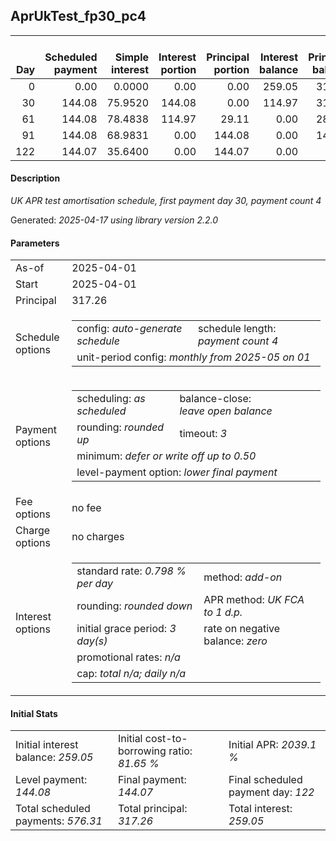 <h2>AprUkTest_fp30_pc4</h2>
<table>
    <thead style="vertical-align: bottom;">
        <th style="text-align: right;">Day</th>
        <th style="text-align: right;">Scheduled payment</th>
        <th style="text-align: right;">Simple interest</th>
        <th style="text-align: right;">Interest portion</th>
        <th style="text-align: right;">Principal portion</th>
        <th style="text-align: right;">Interest balance</th>
        <th style="text-align: right;">Principal balance</th>
        <th style="text-align: right;">Total simple interest</th>
        <th style="text-align: right;">Total interest</th>
        <th style="text-align: right;">Total principal</th>
    </thead>
    <tr style="text-align: right;">
        <td class="ci00">0</td>
        <td class="ci01" style="white-space: nowrap;">0.00</td>
        <td class="ci02">0.0000</td>
        <td class="ci03">0.00</td>
        <td class="ci04">0.00</td>
        <td class="ci05">259.05</td>
        <td class="ci06">317.26</td>
        <td class="ci07">0.0000</td>
        <td class="ci08">0.00</td>
        <td class="ci09">0.00</td>
    </tr>
    <tr style="text-align: right;">
        <td class="ci00">30</td>
        <td class="ci01" style="white-space: nowrap;">144.08</td>
        <td class="ci02">75.9520</td>
        <td class="ci03">144.08</td>
        <td class="ci04">0.00</td>
        <td class="ci05">114.97</td>
        <td class="ci06">317.26</td>
        <td class="ci07">75.9520</td>
        <td class="ci08">144.08</td>
        <td class="ci09">0.00</td>
    </tr>
    <tr style="text-align: right;">
        <td class="ci00">61</td>
        <td class="ci01" style="white-space: nowrap;">144.08</td>
        <td class="ci02">78.4838</td>
        <td class="ci03">114.97</td>
        <td class="ci04">29.11</td>
        <td class="ci05">0.00</td>
        <td class="ci06">288.15</td>
        <td class="ci07">154.4358</td>
        <td class="ci08">259.05</td>
        <td class="ci09">29.11</td>
    </tr>
    <tr style="text-align: right;">
        <td class="ci00">91</td>
        <td class="ci01" style="white-space: nowrap;">144.08</td>
        <td class="ci02">68.9831</td>
        <td class="ci03">0.00</td>
        <td class="ci04">144.08</td>
        <td class="ci05">0.00</td>
        <td class="ci06">144.07</td>
        <td class="ci07">223.4189</td>
        <td class="ci08">259.05</td>
        <td class="ci09">173.19</td>
    </tr>
    <tr style="text-align: right;">
        <td class="ci00">122</td>
        <td class="ci01" style="white-space: nowrap;">144.07</td>
        <td class="ci02">35.6400</td>
        <td class="ci03">0.00</td>
        <td class="ci04">144.07</td>
        <td class="ci05">0.00</td>
        <td class="ci06">0.00</td>
        <td class="ci07">259.0590</td>
        <td class="ci08">259.05</td>
        <td class="ci09">317.26</td>
    </tr>
</table>
<h4>Description</h4>
<p><i>UK APR test amortisation schedule, first payment day 30, payment count 4</i></p>
<p>Generated: <i>2025-04-17 using library version 2.2.0</i></p>
<h4>Parameters</h4>
<table>
    <tr>
        <td>As-of</td>
        <td>2025-04-01</td>
    </tr>
    <tr>
        <td>Start</td>
        <td>2025-04-01</td>
    </tr>
    <tr>
        <td>Principal</td>
        <td>317.26</td>
    </tr>
    <tr>
        <td>Schedule options</td>
        <td>
            <table>
                <tr>
                    <td>config: <i>auto-generate schedule</i></td>
                    <td>schedule length: <i><i>payment count</i> 4</i></td>
                </tr>
                <tr>
                    <td colspan="2" style="white-space: nowrap;">unit-period config: <i>monthly from 2025-05 on 01</i></td>
                </tr>
            </table>
        </td>
    </tr>
    <tr>
        <td>Payment options</td>
        <td>
            <table>
                <tr>
                    <td>scheduling: <i>as scheduled</i></td>
                    <td>balance-close: <i>leave&nbsp;open&nbsp;balance</i></td>
                </tr>
                <tr>
                    <td>rounding: <i>rounded up</i></td>
                    <td>timeout: <i>3</i></td>
                </tr>
                <tr>
                    <td colspan='2'>minimum: <i>defer&nbsp;or&nbsp;write&nbsp;off&nbsp;up&nbsp;to&nbsp;0.50</i></td>
                </tr>
                <tr>
                    <td colspan='2'>level-payment option: <i>lower&nbsp;final&nbsp;payment</i></td>
                </tr>
            </table>
        </td>
    </tr>
    <tr>
        <td>Fee options</td>
        <td>no fee
        </td>
    </tr>
    <tr>
        <td>Charge options</td>
        <td>no charges
        </td>
    </tr>
    <tr>
        <td>Interest options</td>
        <td>
            <table>
                <tr>
                    <td>standard rate: <i>0.798 % per day</i></td>
                    <td>method: <i>add-on</i></td>
                </tr>
                <tr>
                    <td>rounding: <i>rounded down</i></td>
                    <td>APR method: <i>UK FCA to 1 d.p.</i></td>
                </tr>
                <tr>
                    <td>initial grace period: <i>3 day(s)</i></td>
                    <td>rate on negative balance: <i>zero</i></td>
                </tr>
                <tr>
                    <td colspan="2">promotional rates: <i><i>n/a</i></i></td>
                </tr>
                <tr>
                    <td colspan="2">cap: <i>total <i>n/a</i>; daily <i>n/a</i></td>
                </tr>
            </table>
        </td>
    </tr>
</table>
<h4>Initial Stats</h4>
<table>
    <tr>
        <td>Initial interest balance: <i>259.05</i></td>
        <td>Initial cost-to-borrowing ratio: <i>81.65 %</i></td>
        <td>Initial APR: <i>2039.1 %</i></td>
    </tr>
    <tr>
        <td>Level payment: <i>144.08</i></td>
        <td>Final payment: <i>144.07</i></td>
        <td>Final scheduled payment day: <i>122</i></td>
    </tr>
    <tr>
        <td>Total scheduled payments: <i>576.31</i></td>
        <td>Total principal: <i>317.26</i></td>
        <td>Total interest: <i>259.05</i></td>
    </tr>
</table>
